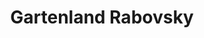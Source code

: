 ---
title: "Gartenland Rabovsky"
url: /neumarkt-in-der-oberpfalz/gartenland-rabovsky/
shop: Blumen
---
